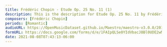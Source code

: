```yaml
---
title: Frédéric Chopin - Etude Op. 25 No. 11 (1)
description: This is the description for Etude Op. 25 No. 11 by Frédéric Chopin
composers: [Frédéric Chopin]
periods: [Romantic]
audioURL: https://OpenMusicDataset.github.io/Maestro/maestro-v3.0.0/2015/MIDI-Unprocessed_R1_D1-1-8_mid--AUDIO-from_mp3_08_R1_2015_wav--3.midi
formURL: https://docs.google.com/forms/d/e/1FAIpQLSe0YIdVbacJ8Bl0UDE2wMCGi9TKm-4x570Op_tbyq_fSikEFA/viewform
date: 2021-08-08T07:43:13-06:00
---
```

